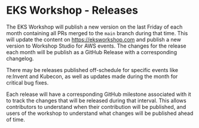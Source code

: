 # EKS Workshop - Releases

The EKS Workshop will publish a new version on the last Friday of each month containing all PRs merged to the `main` branch during that time. This will update the content on https://eksworkshop.com and publish a new version to Workshop Studio for AWS events. The changes for the release each month will be publish as a GitHub Release with a corresponding changelog. 

There may be releases published off-schedule for specific events like re:Invent and Kubecon, as well as updates made during the month for critical bug fixes.

Each release will have a corresponding GitHub milestone associated with it to track the changes that will be released during that interval. This allows contributors to understand when their contribution will be published, and users of the workshop to understand what changes will be published ahead of time.